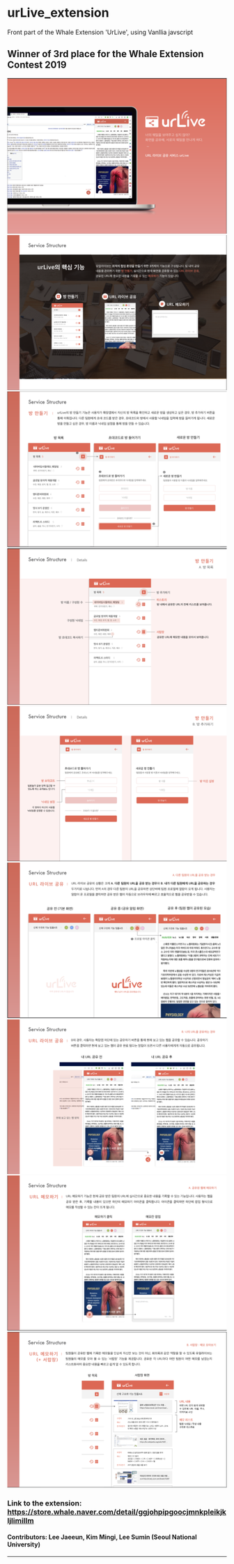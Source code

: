 # urLive_extension
Front part of the Whale Extension 'UrLive', using Vanllia javscript 

## Winner of 3rd place for the Whale Extension Contest 2019
<img src="gitImageSrc/main.png">
<img src="gitImageSrc/service-structure.png">
<img src="gitImageSrc/ss1.png">
<img src="gitImageSrc/ss2.png">
<img src="gitImageSrc/ss3.png">
<img src="gitImageSrc/ss4.png">
<img src="gitImageSrc/ss5.png">
<img src="gitImageSrc/ss6.png">
<img src="gitImageSrc/ss7.png">


### Link to the extension: <https://store.whale.naver.com/detail/ggjohpipgoocjmnkpleikjkljlimillm>



#### Contributors: Lee Jaeeun, Kim Mingi, Lee Sumin (Seoul National University) 

<hr/>

